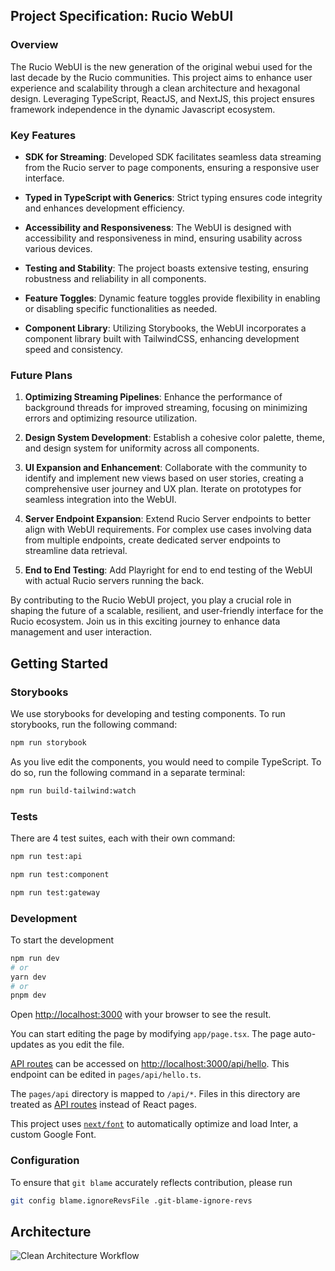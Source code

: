 ## Project Specification: Rucio WebUI

### Overview

The Rucio WebUI is the new generation of the original webui used for the last decade by the Rucio communities. This project aims to enhance user experience and scalability through a clean architecture and hexagonal design. Leveraging TypeScript, ReactJS, and NextJS, this project ensures framework independence in the dynamic Javascript ecosystem.

### Key Features

- **SDK for Streaming**: Developed SDK facilitates seamless data streaming from the Rucio server to page components, ensuring a responsive user interface.

- **Typed in TypeScript with Generics**: Strict typing ensures code integrity and enhances development efficiency.

- **Accessibility and Responsiveness**: The WebUI is designed with accessibility and responsiveness in mind, ensuring usability across various devices.

- **Testing and Stability**: The project boasts extensive testing, ensuring robustness and reliability in all components.

- **Feature Toggles**: Dynamic feature toggles provide flexibility in enabling or disabling specific functionalities as needed.

- **Component Library**: Utilizing Storybooks, the WebUI incorporates a component library built with TailwindCSS, enhancing development speed and consistency.

### Future Plans

1. **Optimizing Streaming Pipelines**: Enhance the performance of background threads for improved streaming, focusing on minimizing errors and optimizing resource utilization.

2. **Design System Development**: Establish a cohesive color palette, theme, and design system for uniformity across all components.

3. **UI Expansion and Enhancement**: Collaborate with the community to identify and implement new views based on user stories, creating a comprehensive user journey and UX plan. Iterate on prototypes for seamless integration into the WebUI.

4. **Server Endpoint Expansion**: Extend Rucio Server endpoints to better align with WebUI requirements. For complex use cases involving data from multiple endpoints, create dedicated server endpoints to streamline data retrieval.

5. **End to End Testing**: Add Playright for end to end testing of the WebUI with actual Rucio servers running the back.

By contributing to the Rucio WebUI project, you play a crucial role in shaping the future of a scalable, resilient, and user-friendly interface for the Rucio ecosystem. Join us in this exciting journey to enhance data management and user interaction.


## Getting Started

### Storybooks

We use storybooks for developing and testing components. To run storybooks, run the following command:

```bash
npm run storybook
```

As you live edit the components, you would need to compile TypeScript. To do so, run the following command in a separate terminal:

```bash
npm run build-tailwind:watch
```

### Tests
There are 4 test suites, each with their own command:

```bash
npm run test:api
```

```bash
npm run test:component
```

```bash
npm run test:gateway
```

### Development
To start the development

```bash
npm run dev
# or
yarn dev
# or
pnpm dev
```

Open [http://localhost:3000](http://localhost:3000) with your browser to see the result.

You can start editing the page by modifying `app/page.tsx`. The page auto-updates as you edit the file.

[API routes](https://nextjs.org/docs/api-routes/introduction) can be accessed on [http://localhost:3000/api/hello](http://localhost:3000/api/hello). This endpoint can be edited in `pages/api/hello.ts`.

The `pages/api` directory is mapped to `/api/*`. Files in this directory are treated as [API routes](https://nextjs.org/docs/api-routes/introduction) instead of React pages.

This project uses [`next/font`](https://nextjs.org/docs/basic-features/font-optimization) to automatically optimize and load Inter, a custom Google Font.

### Configuration

To ensure that `git blame` accurately reflects contribution, please run

```bash
git config blame.ignoreRevsFile .git-blame-ignore-revs
```

## Architecture

![Clean Architecture Workflow](https://snipboard.io/2s0eDc.jpg)